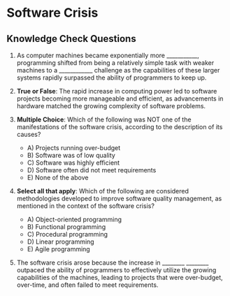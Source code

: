 # Software Crisis

## Knowledge Check Questions


1. As computer machines became exponentially more ___________, programming shifted from being a relatively simple task with weaker machines to a ____________ challenge as the capabilities of these larger systems rapidly surpassed the ability of programmers to keep up.

2. **True or False**: The rapid increase in computing power led to software projects becoming more manageable and efficient, as advancements in hardware matched the growing complexity of software problems.

3. **Multiple Choice**: Which of the following was NOT one of the manifestations of the software crisis, according to the description of its causes?

    - A) Projects running over-budget
    - B) Software was of low quality
    - C) Software was highly efficient
    - D) Software often did not meet requirements
    - E) None of the above

4. **Select all that apply**: Which of the following are considered methodologies developed to improve software quality management, as mentioned in the context of the software crisis?

    - A) Object-oriented programming
    - B) Functional programming
    - C) Procedural programming
    - D) Linear programming
    - E) Agile programming 

5. The software crisis arose because the increase in ________  ________ outpaced the ability of programmers to effectively utilize the growing capabilities of the machines, leading to projects that were over-budget, over-time, and often failed to meet requirements.

